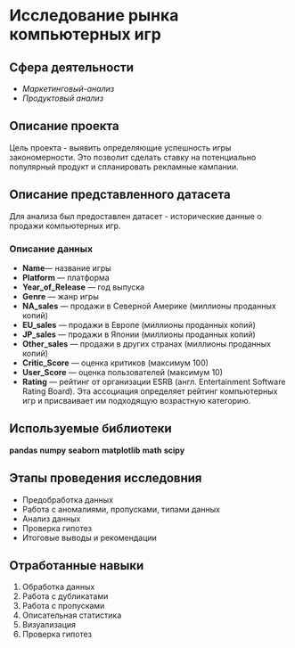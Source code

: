 # Исследование рынка компьютерных игр
## Сфера деятельности
- *Маркетинговый-анализ*
- *Продуктовый анализ*

## Описание проекта
Цель проекта - выявить определяющие успешность игры закономерности. Это позволит сделать ставку на потенциально популярный продукт и спланировать рекламные кампании.

## Описание представленного датасета
Для анализа был предоставлен датасет - исторические данные о продажи компьютерных игр.

### Описание данных
- **Name**— название игры
- **Platform** — платформа
- **Year_of_Release** — год выпуска
- **Genre** — жанр игры
- **NA_sales** — продажи в Северной Америке (миллионы проданных копий)
- **EU_sales** — продажи в Европе (миллионы проданных копий)
- **JP_sales** — продажи в Японии (миллионы проданных копий)
- **Other_sales** — продажи в других странах (миллионы проданных копий)
- **Critic_Score** — оценка критиков (максимум 100)
- **User_Score** — оценка пользователей (максимум 10)
- **Rating** — рейтинг от организации ESRB (англ. Entertainment Software Rating Board). Эта ассоциация определяет рейтинг компьютерных игр и присваивает им подходящую возрастную категорию.

## Используемые библиотеки
**pandas**
**numpy**
**seaborn**
**matplotlib**
**math**
**scipy**

## Этапы проведения исследовния
- Предобработка данных
- Работа с аномалиями, пропусками, типами данных
- Анализ данных
- Проверка гипотез
- Итоговые выводы и рекомендации

## Отработанные навыки
1. Обработка данных
2. Работа с дубликатами
3. Работа с пропусками 
4. Описательная статистика
5. Визуализация
6. Проверка гипотез 
